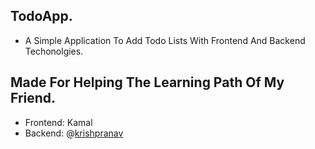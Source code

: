 ## TodoApp.

- A Simple Application To Add Todo Lists With Frontend And Backend Techonolgies.

## Made For Helping The Learning Path Of My Friend.

- Frontend: Kamal
- Backend: @[krishpranav](https://github.com/krishpranav)